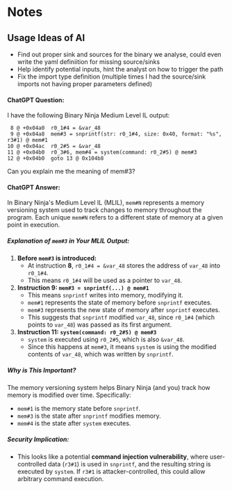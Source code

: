 # Notes
## Usage Ideas of AI
- Find out proper sink and sources for the binary we analyse, could even write the yaml definiition for missing source/sinks
- Help identify potential inputs, hint the analyst on how to trigger the path
- Fix the import type definition (multiple times I had the source/sink imports not having proper parameters defined)
#### ChatGPT Question:

I have the following Binary Ninja Medium Level IL output:
```
 8 @ +0x04a0  r0_1#4 = &var_48
 9 @ +0x04a8  mem#3 = snprintf(str: r0_1#4, size: 0x40, format: "%s", r3#1) @ mem#1
10 @ +0x04ac  r0_2#5 = &var_48
11 @ +0x04b0  r0_3#6, mem#4 = system(command: r0_2#5) @ mem#3
12 @ +0x04b0  goto 13 @ 0x104b8
```
Can you explain me the meaning of mem#3?

#### ChatGPT Answer:

In Binary Ninja's Medium Level IL (MLIL), `mem#N` represents a memory versioning system used to track changes to memory throughout the program. Each unique `mem#N` refers to a different state of memory at a given point in execution.

##### Explanation of `mem#3` in Your MLIL Output:
1. **Before `mem#3` is introduced:**
   - At instruction **8**, `r0_1#4 = &var_48` stores the address of `var_48` into `r0_1#4`.
   - This means `r0_1#4` will be used as a pointer to `var_48`.
2. **Instruction 9: `mem#3 = snprintf(...) @ mem#1`**
   - This means `snprintf` writes into memory, modifying it.
   - `mem#1` represents the state of memory before `snprintf` executes.
   - `mem#3` represents the new state of memory after `snprintf` executes.
   - This suggests that `snprintf` modified `var_48`, since `r0_1#4` (which points to `var_48`) was passed as its first argument.
3. **Instruction 11: `system(command: r0_2#5) @ mem#3`**
   - `system` is executed using `r0_2#5`, which is also `&var_48`.
   - Since this happens at `mem#3`, it means `system` is using the modified contents of `var_48`, which was written by `snprintf`.
##### Why is This Important?
The memory versioning system helps Binary Ninja (and you) track how memory is modified over time. Specifically:
- `mem#1` is the memory state before `snprintf`.
- `mem#3` is the state after `snprintf` modifies memory.
- `mem#4` is the state after `system` executes.
##### Security Implication:
- This looks like a potential **command injection vulnerability**, where user-controlled data (`r3#1`) is used in `snprintf`, and the resulting string is executed by `system`. If `r3#1` is attacker-controlled, this could allow arbitrary command execution.